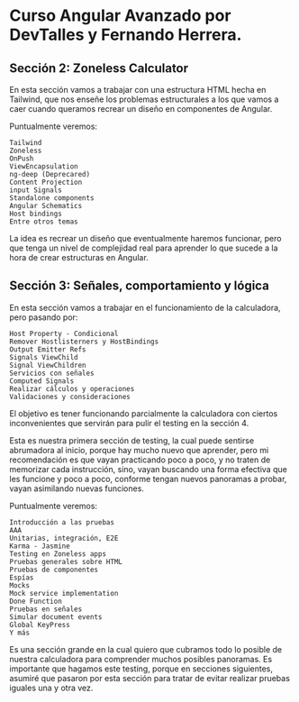 # Curso Angular Avanzado por DevTalles y Fernando Herrera.

## Sección 2: Zoneless Calculator
En esta sección vamos a trabajar con una estructura HTML hecha en Tailwind, que nos enseñe los problemas estructurales a los que vamos a caer cuando queramos recrear un diseño en componentes de Angular.

Puntualmente veremos:

    Tailwind
    Zoneless
    OnPush
    ViewEncapsulation
    ng-deep (Deprecared)
    Content Projection
    input Signals
    Standalone components
    Angular Schematics
    Host bindings
    Entre otros temas


La idea es recrear un diseño que eventualmente haremos funcionar, pero que tenga un nivel de complejidad real para aprender lo que sucede a la hora de crear estructuras en Angular.

## Sección 3: Señales, comportamiento y lógica
En esta sección vamos a trabajar en el funcionamiento de la calculadora, pero pasando por:

    Host Property - Condicional
    Remover Hostlisterners y HostBindings
    Output Emitter Refs
    Signals ViewChild
    Signal ViewChildren
    Servicios con señales
    Computed Signals
    Realizar cálculos y operaciones
    Validaciones y consideraciones


El objetivo es tener funcionando parcialmente la calculadora con ciertos inconvenientes que servirán para pulir el testing en la sección 4.

Esta es nuestra primera sección de testing, la cual puede sentirse abrumadora al inicio, porque hay mucho nuevo que aprender, pero mi recomendación es que vayan practicando poco a poco, y no traten de memorizar cada instrucción, sino, vayan buscando una forma efectiva que les funcione y poco a poco, conforme tengan nuevos panoramas a probar, vayan asimilando nuevas funciones.

Puntualmente veremos:

    Introducción a las pruebas
    AAA
    Unitarias, integración, E2E
    Karma - Jasmine
    Testing en Zoneless apps
    Pruebas generales sobre HTML
    Pruebas de componentes
    Espías
    Mocks
    Mock service implementation
    Done Function
    Pruebas en señales
    Simular document events
    Global KeyPress
    Y más

Es una sección grande en la cual quiero que cubramos todo lo posible de nuestra calculadora para comprender muchos posibles panoramas.
Es importante que hagamos este testing, porque en secciones siguientes, asumiré que pasaron por esta sección para tratar de evitar realizar pruebas iguales una y otra vez.